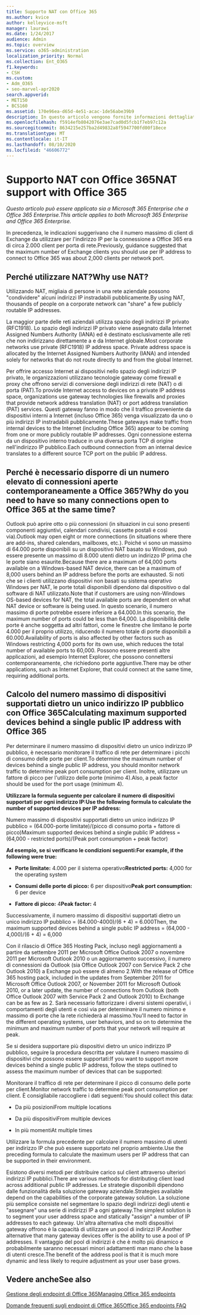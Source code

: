 ```yaml
---
title: Supporto NAT con Office 365
ms.author: kvice
author: kelleyvice-msft
manager: laurawi
ms.date: 1/24/2017
audience: Admin
ms.topic: overview
ms.service: o365-administration
localization_priority: Normal
ms.collection: Ent_O365
f1.keywords:
- CSH
ms.custom:
- Adm_O365
- seo-marvel-apr2020
search.appverid:
- MET150
- BCS160
ms.assetid: 170e96ea-d65d-4e51-acac-1de56abe39b9
description: In questo articolo vengono fornite informazioni dettagliate su come approssimare il numero di client che è possibile utilizzare per ogni indirizzo IP dell'organizzazione tramite NAT.
ms.openlocfilehash: f5914efb8042076e3ae7cad0d5fcb1f7eb97c12a
ms.sourcegitcommit: 8634215e257ba2d49832a8f5947700fd00f18ece
ms.translationtype: MT
ms.contentlocale: it-IT
ms.lasthandoff: 08/10/2020
ms.locfileid: "46606772"
---
```

# <a name="nat-support-with-office-365"></a><span data-ttu-id="87761-103">Supporto NAT con Office 365</span><span class="sxs-lookup"><span data-stu-id="87761-103">NAT support with Office 365</span></span>

<span data-ttu-id="87761-104">*Questo articolo può essere applicato sia a Microsoft 365 Enterprise che a Office 365 Enterprise.*</span><span class="sxs-lookup"><span data-stu-id="87761-104">*This article applies to both Microsoft 365 Enterprise and Office 365 Enterprise.*</span></span>

<span data-ttu-id="87761-105">In precedenza, le indicazioni suggerivano che il numero massimo di client di Exchange da utilizzare per l'indirizzo IP per la connessione a Office 365 era di circa 2.000 client per porta di rete.</span><span class="sxs-lookup"><span data-stu-id="87761-105">Previously, guidance suggested that the maximum number of Exchange clients you should use per IP address to connect to Office 365 was about 2,000 clients per network port.</span></span>
  
## <a name="why-use-nat"></a><span data-ttu-id="87761-106">Perché utilizzare NAT?</span><span class="sxs-lookup"><span data-stu-id="87761-106">Why use NAT?</span></span>

<span data-ttu-id="87761-107">Utilizzando NAT, migliaia di persone in una rete aziendale possono "condividere" alcuni indirizzi IP instradabili pubblicamente.</span><span class="sxs-lookup"><span data-stu-id="87761-107">By using NAT, thousands of people on a corporate network can "share" a few publicly routable IP addresses.</span></span>
  
<span data-ttu-id="87761-p101">La maggior parte delle reti aziendali utilizza spazio degli indirizzi IP privato (RFC1918). Lo spazio degli indirizzi IP privato viene assegnato dalla Internet Assigned Numbers Authority (IANA) ed è destinato esclusivamente alle reti che non indirizzano direttamente a e da Internet globale.</span><span class="sxs-lookup"><span data-stu-id="87761-p101">Most corporate networks use private (RFC1918) IP address space. Private address space is allocated by the Internet Assigned Numbers Authority (IANA) and intended solely for networks that do not route directly to and from the global Internet.</span></span>
  
<span data-ttu-id="87761-110">Per offrire accesso Internet ai dispositivi nello spazio degli indirizzi IP privato, le organizzazioni utilizzano tecnologie gateway come firewall e proxy che offrono servizi di conversione degli indirizzi di rete (NAT) o di porta (PAT).</span><span class="sxs-lookup"><span data-stu-id="87761-110">To provide Internet access to devices on a private IP address space, organizations use gateway technologies like firewalls and proxies that provide network address translation (NAT) or port address translation (PAT) services.</span></span> <span data-ttu-id="87761-111">Questi gateway fanno in modo che il traffico proveniente da dispositivi interni a Internet (incluso Office 365) venga visualizzato da uno o più indirizzi IP instradabili pubblicamente.</span><span class="sxs-lookup"><span data-stu-id="87761-111">These gateways make traffic from internal devices to the Internet (including Office 365) appear to be coming from one or more publicly routable IP addresses.</span></span> <span data-ttu-id="87761-112">Ogni connessione esterna da un dispositivo interno traduce in una diversa porta TCP di origine nell'indirizzo IP pubblico.</span><span class="sxs-lookup"><span data-stu-id="87761-112">Each outbound connection from an internal device translates to a different source TCP port on the public IP address.</span></span> 
  
## <a name="why-do-you-need-to-have-so-many-connections-open-to-office-365-at-the-same-time"></a><span data-ttu-id="87761-113">Perché è necessario disporre di un numero elevato di connessioni aperte contemporaneamente a Office 365?</span><span class="sxs-lookup"><span data-stu-id="87761-113">Why do you need to have so many connections open to Office 365 at the same time?</span></span>

<span data-ttu-id="87761-114">Outlook può aprire otto o più connessioni (in situazioni in cui sono presenti componenti aggiuntivi, calendari condivisi, cassette postali e così via).</span><span class="sxs-lookup"><span data-stu-id="87761-114">Outlook may open eight or more connections (in situations where there are add-ins, shared calendars, mailboxes, etc.).</span></span> <span data-ttu-id="87761-115">Poiché vi sono un massimo di 64.000 porte disponibili su un dispositivo NAT basato su Windows, può essere presente un massimo di 8.000 utenti dietro un indirizzo IP prima che le porte siano esaurite.</span><span class="sxs-lookup"><span data-stu-id="87761-115">Because there are a maximum of 64,000 ports available on a Windows-based NAT device, there can be a maximum of 8,000 users behind an IP address before the ports are exhausted.</span></span> <span data-ttu-id="87761-116">Si noti che se i clienti utilizzano dispositivi non basati su sistema operativo Windows per NAT, le porte totali disponibili dipendono dal dispositivo o dal software di NAT utilizzato.</span><span class="sxs-lookup"><span data-stu-id="87761-116">Note that if customers are using non-Windows OS-based devices for NAT, the total available ports are dependent on what NAT device or software is being used.</span></span> <span data-ttu-id="87761-117">In questo scenario, il numero massimo di porte potrebbe essere inferiore a 64.000.</span><span class="sxs-lookup"><span data-stu-id="87761-117">In this scenario, the maximum number of ports could be less than 64,000.</span></span> <span data-ttu-id="87761-118">La disponibilità delle porte è anche soggetta ad altri fattori, come le finestre che limitano le porte 4.000 per il proprio utilizzo, riducendo il numero totale di porte disponibili a 60.000.</span><span class="sxs-lookup"><span data-stu-id="87761-118">Availability of ports is also affected by other factors such as Windows restricting 4,000 ports for its own use, which reduces the total number of available ports to 60,000.</span></span> <span data-ttu-id="87761-119">Possono essere presenti altre applicazioni, ad esempio Internet Explorer, che possono connettersi contemporaneamente, che richiedono porte aggiuntive.</span><span class="sxs-lookup"><span data-stu-id="87761-119">There may be other applications, such as Internet Explorer, that could connect at the same time, requiring additional ports.</span></span>
  
## <a name="calculating-maximum-supported-devices-behind-a-single-public-ip-address-with-office-365"></a><span data-ttu-id="87761-120">Calcolo del numero massimo di dispositivi supportati dietro un unico indirizzo IP pubblico con Office 365</span><span class="sxs-lookup"><span data-stu-id="87761-120">Calculating maximum supported devices behind a single public IP address with Office 365</span></span>

<span data-ttu-id="87761-121">Per determinare il numero massimo di dispositivi dietro un unico indirizzo IP pubblico, è necessario monitorare il traffico di rete per determinare i picchi di consumo delle porte per client.</span><span class="sxs-lookup"><span data-stu-id="87761-121">To determine the maximum number of devices behind a single public IP address, you should monitor network traffic to determine peak port consumption per client.</span></span> <span data-ttu-id="87761-122">Inoltre, utilizzare un fattore di picco per l'utilizzo delle porte (minimo 4).</span><span class="sxs-lookup"><span data-stu-id="87761-122">Also, a peak factor should be used for the port usage (minimum 4).</span></span> 
  
 <span data-ttu-id="87761-123">**Utilizzare la formula seguente per calcolare il numero di dispositivi supportati per ogni indirizzo IP:**</span><span class="sxs-lookup"><span data-stu-id="87761-123">**Use the following formula to calculate the number of supported devices per IP address:**</span></span>
  
<span data-ttu-id="87761-124">Numero massimo di dispositivi supportati dietro un unico indirizzo IP pubblico = (64.000-porte limitate)/(picco di consumo porta + fattore di picco)</span><span class="sxs-lookup"><span data-stu-id="87761-124">Maximum supported devices behind a single public IP address = (64,000 - restricted ports)/(Peak port consumption + peak factor)</span></span>
  
 <span data-ttu-id="87761-125">**Ad esempio, se si verificano le condizioni seguenti:**</span><span class="sxs-lookup"><span data-stu-id="87761-125">**For example, if the following were true:**</span></span>
  
- <span data-ttu-id="87761-126">**Porte limitate:** 4.000 per il sistema operativo</span><span class="sxs-lookup"><span data-stu-id="87761-126">**Restricted ports:** 4,000 for the operating system</span></span>

- <span data-ttu-id="87761-127">**Consumi delle porte di picco:** 6 per dispositivo</span><span class="sxs-lookup"><span data-stu-id="87761-127">**Peak port consumption:** 6 per device</span></span>

- <span data-ttu-id="87761-128">**Fattore di picco:** 4</span><span class="sxs-lookup"><span data-stu-id="87761-128">**Peak factor:** 4</span></span>

<span data-ttu-id="87761-129">Successivamente, il numero massimo di dispositivi supportati dietro un unico indirizzo IP pubblico = (64.000-4000)/(6 + 4) = 6.000</span><span class="sxs-lookup"><span data-stu-id="87761-129">Then, the maximum supported devices behind a single public IP address = (64,000 - 4,000)/(6 + 4) = 6,000</span></span>
  
<span data-ttu-id="87761-130">Con il rilascio di Office 365 Hosting Pack, incluso negli aggiornamenti a partire da settembre 2011 per Microsoft Office Outlook 2007 o novembre 2011 per Microsoft Outlook 2010 o un aggiornamento successivo, il numero di connessioni da Outlook (sia Office Outlook 2007 con Service Pack 2 che Outlook 2010) a Exchange può essere di almeno 2.</span><span class="sxs-lookup"><span data-stu-id="87761-130">With the release of Office 365 hosting pack, included in the updates from September 2011 for Microsoft Office Outlook 2007, or November 2011 for Microsoft Outlook 2010, or a later update, the number of connections from Outlook (both Office Outlook 2007 with Service Pack 2 and Outlook 2010) to Exchange can be as few as 2.</span></span> <span data-ttu-id="87761-131">Sarà necessario fattorizzare i diversi sistemi operativi, i comportamenti degli utenti e così via per determinare il numero minimo e massimo di porte che la rete richiederà al massimo.</span><span class="sxs-lookup"><span data-stu-id="87761-131">You'll need to factor in the different operating systems, user behaviors, and so on to determine the minimum and maximum number of ports that your network will require at peak.</span></span>
  
<span data-ttu-id="87761-132">Se si desidera supportare più dispositivi dietro un unico indirizzo IP pubblico, seguire la procedura descritta per valutare il numero massimo di dispositivi che possono essere supportati:</span><span class="sxs-lookup"><span data-stu-id="87761-132">If you want to support more devices behind a single public IP address, follow the steps outlined to assess the maximum number of devices that can be supported:</span></span>
  
<span data-ttu-id="87761-133">Monitorare il traffico di rete per determinare il picco di consumo delle porte per client.</span><span class="sxs-lookup"><span data-stu-id="87761-133">Monitor network traffic to determine peak port consumption per client.</span></span> <span data-ttu-id="87761-134">È consigliabile raccogliere i dati seguenti:</span><span class="sxs-lookup"><span data-stu-id="87761-134">You should collect this data:</span></span>
  
- <span data-ttu-id="87761-135">Da più posizioni</span><span class="sxs-lookup"><span data-stu-id="87761-135">From multiple locations</span></span>
    
- <span data-ttu-id="87761-136">Da più dispositivi</span><span class="sxs-lookup"><span data-stu-id="87761-136">From multiple devices</span></span>
    
- <span data-ttu-id="87761-137">In più momenti</span><span class="sxs-lookup"><span data-stu-id="87761-137">At multiple times</span></span>
    
<span data-ttu-id="87761-138">Utilizzare la formula precedente per calcolare il numero massimo di utenti per indirizzo IP che può essere supportato nel proprio ambiente.</span><span class="sxs-lookup"><span data-stu-id="87761-138">Use the preceding formula to calculate the maximum users per IP address that can be supported in their environment.</span></span>
  
<span data-ttu-id="87761-139">Esistono diversi metodi per distribuire carico sul client attraverso ulteriori indirizzi IP pubblici.</span><span class="sxs-lookup"><span data-stu-id="87761-139">There are various methods for distributing client load across additional public IP addresses.</span></span> <span data-ttu-id="87761-140">Le strategie disponibili dipendono dalle funzionalità della soluzione gateway aziendale.</span><span class="sxs-lookup"><span data-stu-id="87761-140">Strategies available depend on the capabilities of the corporate gateway solution.</span></span> <span data-ttu-id="87761-141">La soluzione più semplice consiste nel segmentare lo spazio degli indirizzi degli utenti e "assegnare" una serie di indirizzi IP a ogni gateway.</span><span class="sxs-lookup"><span data-stu-id="87761-141">The simplest solution is to segment your user address space and statically "assign" a number of IP addresses to each gateway.</span></span> <span data-ttu-id="87761-142">Un'altra alternativa che molti dispositivi gateway offrono è la capacità di utilizzare un pool di indirizzi IP.</span><span class="sxs-lookup"><span data-stu-id="87761-142">Another alternative that many gateway devices offer is the ability to use a pool of IP addresses.</span></span> <span data-ttu-id="87761-143">Il vantaggio del pool di indirizzi è che è molto più dinamico e probabilmente saranno necessari minori adattamenti man mano che la base di utenti cresce.</span><span class="sxs-lookup"><span data-stu-id="87761-143">The benefit of the address pool is that it is much more dynamic and less likely to require adjustment as your user base grows.</span></span>
  
## <a name="see-also"></a><span data-ttu-id="87761-144">Vedere anche</span><span class="sxs-lookup"><span data-stu-id="87761-144">See also</span></span>

[<span data-ttu-id="87761-145">Gestione degli endpoint di Office 365</span><span class="sxs-lookup"><span data-stu-id="87761-145">Managing Office 365 endpoints</span></span>](https://support.office.com/article/99cab9d4-ef59-4207-9f2b-3728eb46bf9a)
  
[<span data-ttu-id="87761-146">Domande frequenti sugli endpoint di Office 365</span><span class="sxs-lookup"><span data-stu-id="87761-146">Office 365 endpoints FAQ</span></span>](https://support.office.com/article/d4088321-1c89-4b96-9c99-54c75cae2e6d)
